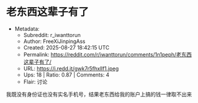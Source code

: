 # 老东西这辈子有了

- Metadata:
  - Subreddit: r_iwanttorun
  - Author: FreeXiJinpingAss
  - Created: 2025-08-27 18:42:15 UTC
  - Permalink: https://reddit.com/r/iwanttorun/comments/1n1peph/老东西这辈子有了/
  - URL: https://i.redd.it/gwk7r5fhxllf1.jpeg
  - Ups: 18 | Ratio: 0.87 | Comments: 4
  - Flair: 讨论


我既没有身份证也没有实名手机号，结果老东西给我的账户上搞的钱一律取不出来

